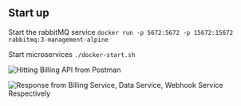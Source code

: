 ## Start up

Start the rabbitMQ service `docker run -p 5672:5672 -p 15672:15672 rabbitmq:3-management-alpine`

Start microservices `./docker-start.sh`

![Hitting Billing API from Postman]([https://file.notion.so/f/s/8ce6b2ef-fe89-44a5-bc3f-a841281e6246/Untitled.png?id=d829e325-2e8c-4194-9603-aa517bd54944&table=block&spaceId=758854b2-5be4-4aee-955f-3f5f787b7b0f&expirationTimestamp=1690934400000&signature=JdRR6fPl6hrRT80j3W3_hkqQfu5h6QenlvF7soky1xA&downloadName=Untitled.png](https://github.com/Muzammil98/docker-microservices-2/blob/main/PartA/image.png?raw=true))

![Response from Billing Service, Data Service, Webhook Service Respectively]([https://file.notion.so/f/s/fd92ae2e-d0f2-4773-9aa4-edcd0d94b98d/Untitled.png?id=98e398e3-e09a-4616-9fb4-366d6f6c556e&table=block&spaceId=758854b2-5be4-4aee-955f-3f5f787b7b0f&expirationTimestamp=1690934400000&signature=HJUl4oYuZ-ehYMCWzbcbZPpd6LRMXB4A4I-POtukMAw&downloadName=Untitled.png](https://github.com/Muzammil98/docker-microservices-2/blob/main/PartA/image-1.png?raw=true)https://github.com/Muzammil98/docker-microservices-2/blob/main/PartA/image-1.png?raw=true)
